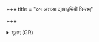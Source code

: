 +++
title = "०१ अरात्या द्यावापृथिवी छिन्तम्"

+++
<details><summary>मूलम् (GR)</summary>

अरात्या द्यावापृथिवी  
छिन्तं मूलम् अथो शिरः ।  
विच्छिद्य मध्यतः पृष्टीस् +++(Lubotsky pṛṣṭhīs (misprint))+++  
तां कृण्वाथाम् अधस्पदम् ॥
</details>